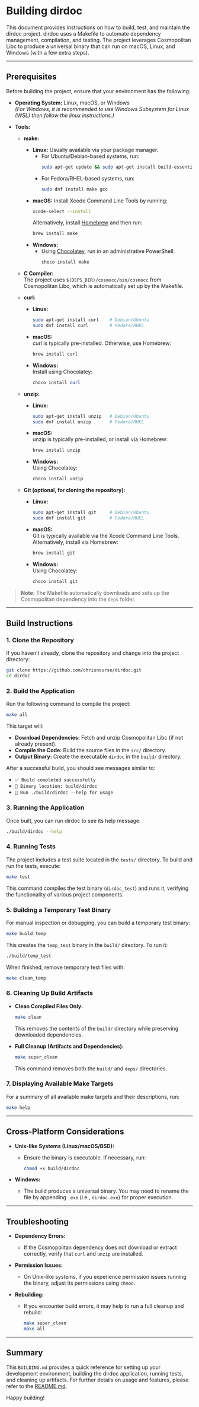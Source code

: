 # Building dirdoc

This document provides instructions on how to build, test, and maintain the dirdoc project. dirdoc uses a Makefile to automate dependency management, compilation, and testing. The project leverages Cosmopolitan Libc to produce a universal binary that can run on macOS, Linux, and Windows (with a few extra steps).

---

## Prerequisites

Before building the project, ensure that your environment has the following:

- **Operating System:** Linux, macOS, or Windows  
  *(For Windows, it is recommended to use Windows Subsystem for Linux (WSL) then follow the linux instructions.)*

- **Tools:**
  - **make:**  
    - **Linux:** Usually available via your package manager.  
      - For Ubuntu/Debian-based systems, run:  
        ```bash
        sudo apt-get update && sudo apt-get install build-essential make
        ```  
      - For Fedora/RHEL-based systems, run:  
        ```bash
        sudo dnf install make gcc
        ```
    - **macOS:** Install Xcode Command Line Tools by running:  
      ```bash
      xcode-select --install
      ```  
      Alternatively, install [Homebrew](https://brew.sh/) and then run:  
      ```bash
      brew install make
      ```
    - **Windows:**  
      - Using [Chocolatey](https://chocolatey.org/), run in an administrative PowerShell:  
        ```powershell
        choco install make
        ```

  - **C Compiler:**  
    The project uses `$(DEPS_DIR)/cosmocc/bin/cosmocc` from Cosmopolitan Libc, which is automatically set up by the Makefile.

  - **curl:**  
    - **Linux:**  
      ```bash
      sudo apt-get install curl    # Debian/Ubuntu
      sudo dnf install curl        # Fedora/RHEL
      ```
    - **macOS:**  
      curl is typically pre-installed. Otherwise, use Homebrew:  
      ```bash
      brew install curl
      ```
    - **Windows:**  
      Install using Chocolatey:  
      ```powershell
      choco install curl
      ```

  - **unzip:**  
    - **Linux:**  
      ```bash
      sudo apt-get install unzip   # Debian/Ubuntu
      sudo dnf install unzip       # Fedora/RHEL
      ```
    - **macOS:**  
      unzip is typically pre-installed, or install via Homebrew:  
      ```bash
      brew install unzip
      ```
    - **Windows:**  
      Using Chocolatey:  
      ```powershell
      choco install unzip
      ```

  - **Git (optional, for cloning the repository):**  
    - **Linux:**  
      ```bash
      sudo apt-get install git     # Debian/Ubuntu
      sudo dnf install git         # Fedora/RHEL
      ```
    - **macOS:**  
      Git is typically available via the Xcode Command Line Tools. Alternatively, install via Homebrew:  
      ```bash
      brew install git
      ```
    - **Windows:**  
      Using Chocolatey:  
      ```powershell
      choco install git
      ```

> **Note:** The Makefile automatically downloads and sets up the Cosmopolitan dependency into the `deps` folder.

---

## Build Instructions

### 1. Clone the Repository

If you haven’t already, clone the repository and change into the project directory:

```bash
git clone https://github.com/chrisnourse/dirdoc.git
cd dirdoc
```

### 2. Build the Application

Run the following command to compile the project:

```bash
make all
```

This target will:
- **Download Dependencies:** Fetch and unzip Cosmopolitan Libc (if not already present).
- **Compile the Code:** Build the source files in the `src/` directory.
- **Output Binary:** Create the executable `dirdoc` in the `build/` directory.

After a successful build, you should see messages similar to:

- `✅ Build completed successfully`
- `📍 Binary location: build/dirdoc`
- `🚀 Run ./build/dirdoc --help for usage`

### 3. Running the Application

Once built, you can run dirdoc to see its help message:

```bash
./build/dirdoc --help
```

### 4. Running Tests

The project includes a test suite located in the `tests/` directory. To build and run the tests, execute:

```bash
make test
```

This command compiles the test binary (`dirdoc_test`) and runs it, verifying the functionality of various project components.

### 5. Building a Temporary Test Binary

For manual inspection or debugging, you can build a temporary test binary:

```bash
make build_temp
```

This creates the `temp_test` binary in the `build/` directory. To run it:

```bash
./build/temp_test
```

When finished, remove temporary test files with:

```bash
make clean_temp
```

### 6. Cleaning Up Build Artifacts

- **Clean Compiled Files Only:**

  ```bash
  make clean
  ```

  This removes the contents of the `build/` directory while preserving downloaded dependencies.

- **Full Cleanup (Artifacts and Dependencies):**

  ```bash
  make super_clean
  ```

  This command removes both the `build/` and `deps/` directories.

### 7. Displaying Available Make Targets

For a summary of all available make targets and their descriptions, run:

```bash
make help
```

---

## Cross-Platform Considerations

- **Unix-like Systems (Linux/macOS/BSD):**
  - Ensure the binary is executable. If necessary, run:
  
    ```bash
    chmod +x build/dirdoc
    ```

- **Windows:**
  - The build produces a universal binary. You may need to rename the file by appending `.exe` (i.e., `dirdoc.exe`) for proper execution.

---

## Troubleshooting

- **Dependency Errors:**
  - If the Cosmopolitan dependency does not download or extract correctly, verify that `curl` and `unzip` are installed.
  
- **Permission Issues:**
  - On Unix-like systems, if you experience permission issues running the binary, adjust its permissions using `chmod`.

- **Rebuilding:**
  - If you encounter build errors, it may help to run a full cleanup and rebuild:
  
    ```bash
    make super_clean
    make all
    ```

---

## Summary

This `BUILDING.md` provides a quick reference for setting up your development environment, building the dirdoc application, running tests, and cleaning up artifacts. For further details on usage and features, please refer to the [README.md](README.md).

Happy building!